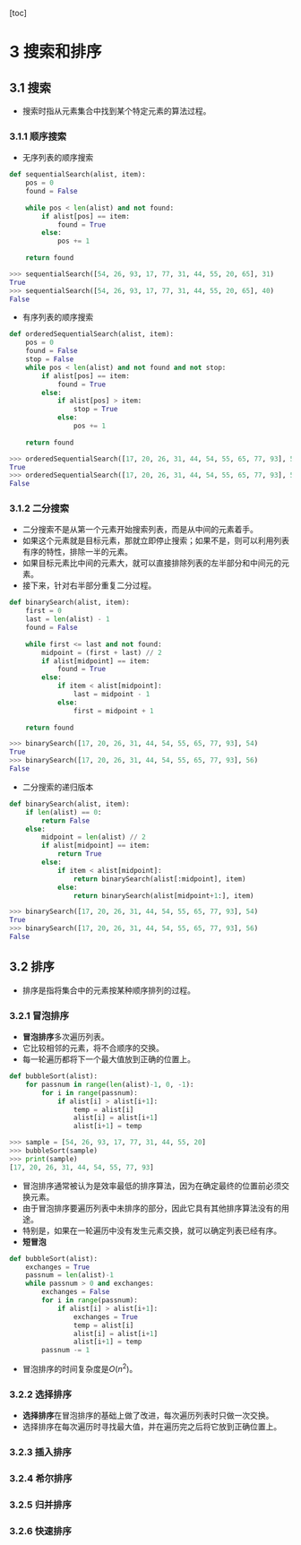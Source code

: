 [toc]

# 3 搜索和排序
## 3.1 搜索
- 搜索时指从元素集合中找到某个特定元素的算法过程。

### 3.1.1 顺序搜索
- 无序列表的顺序搜索
```python
def sequentialSearch(alist, item):
    pos = 0
    found = False
    
    while pos < len(alist) and not found:
        if alist[pos] == item:
            found = True
        else:
            pos += 1
    
    return found
```
```python
>>> sequentialSearch([54, 26, 93, 17, 77, 31, 44, 55, 20, 65], 31)
True
>>> sequentialSearch([54, 26, 93, 17, 77, 31, 44, 55, 20, 65], 40)
False
```
- 有序列表的顺序搜索
```python
def orderedSequentialSearch(alist, item):
    pos = 0
    found = False
    stop = False
    while pos < len(alist) and not found and not stop:
        if alist[pos] == item:
            found = True
        else:
            if alist[pos] > item:
                stop = True
            else:
                pos += 1
    
    return found
```
```python
>>> orderedSequentialSearch([17, 20, 26, 31, 44, 54, 55, 65, 77, 93], 54)
True
>>> orderedSequentialSearch([17, 20, 26, 31, 44, 54, 55, 65, 77, 93], 56)
False
```

### 3.1.2 二分搜索
- 二分搜索不是从第一个元素开始搜索列表，而是从中间的元素着手。
- 如果这个元素就是目标元素，那就立即停止搜索；如果不是，则可以利用列表有序的特性，排除一半的元素。
- 如果目标元素比中间的元素大，就可以直接排除列表的左半部分和中间元的元素。
- 接下来，针对右半部分重复二分过程。
```python
def binarySearch(alist, item):
    first = 0
    last = len(alist) - 1
    found = False
    
    while first <= last and not found:
        midpoint = (first + last) // 2
        if alist[midpoint] == item:
            found = True
        else:
            if item < alist[midpoint]:
                last = midpoint - 1
            else:
                first = midpoint + 1
    
    return found
```
```python
>>> binarySearch([17, 20, 26, 31, 44, 54, 55, 65, 77, 93], 54)
True
>>> binarySearch([17, 20, 26, 31, 44, 54, 55, 65, 77, 93], 56)
False
```
- 二分搜索的递归版本
```python
def binarySearch(alist, item):
    if len(alist) == 0:
        return False
    else:
        midpoint = len(alist) // 2
        if alist[midpoint] == item:
            return True
        else:
            if item < alist[midpoint]:
                return binarySearch(alist[:midpoint], item)
            else:
                return binarySearch(alist[midpoint+1:], item)
```
```python
>>> binarySearch([17, 20, 26, 31, 44, 54, 55, 65, 77, 93], 54)
True
>>> binarySearch([17, 20, 26, 31, 44, 54, 55, 65, 77, 93], 56)
False
```

## 3.2 排序
- 排序是指将集合中的元素按某种顺序排列的过程。

### 3.2.1 冒泡排序
- **冒泡排序**多次遍历列表。
- 它比较相邻的元素，将不合顺序的交换。
- 每一轮遍历都将下一个最大值放到正确的位置上。
```python
def bubbleSort(alist):
    for passnum in range(len(alist)-1, 0, -1):
        for i in range(passnum):
            if alist[i] > alist[i+1]:
                temp = alist[i]
                alist[i] = alist[i+1]
                alist[i+1] = temp
```
```python
>>> sample = [54, 26, 93, 17, 77, 31, 44, 55, 20]
>>> bubbleSort(sample)
>>> print(sample)
[17, 20, 26, 31, 44, 54, 55, 77, 93]
```
- 冒泡排序通常被认为是效率最低的排序算法，因为在确定最终的位置前必须交换元素。
- 由于冒泡排序要遍历列表中未排序的部分，因此它具有其他排序算法没有的用途。
- 特别是，如果在一轮遍历中没有发生元素交换，就可以确定列表已经有序。
- **短冒泡**
```python
def bubbleSort(alist):
    exchanges = True
    passnum = len(alist)-1
    while passnum > 0 and exchanges:
        exchanges = False
        for i in range(passnum):
            if alist[i] > alist[i+1]:
                exchanges = True
                temp = alist[i]
                alist[i] = alist[i+1]
                alist[i+1] = temp
        passnum -= 1
```
- 冒泡排序的时间复杂度是$O(n^{2})$。

### 3.2.2 选择排序

- **选择排序**在冒泡排序的基础上做了改进，每次遍历列表时只做一次交换。
- 选择排序在每次遍历时寻找最大值，并在遍历完之后将它放到正确位置上。

### 3.2.3 插入排序
### 3.2.4 希尔排序
### 3.2.5 归并排序
### 3.2.6 快速排序